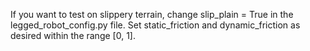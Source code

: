 If you want to test on slippery terrain, change slip_plain = True in the legged_robot_config.py file. 
Set static_friction and dynamic_friction as desired within the range [0, 1].
